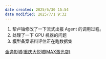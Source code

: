 ```yaml
---
date created: 2025/6/30 15:54
date modified: 2025/7/1 9:32
---
```

1. 帮卢铀修改了一下流式出报 Agent 的调用过程。
2. 处理了一下 GPU 机器的问题
3. 模型备案语料评估正在跑数据集

[金逸影城(重庆大悦城IMAX激光店)](https://map.baidu.com/?newmap=1&ie=utf-8&s=s%26wd%3D%E9%87%91%E9%80%B8%E5%BD%B1%E5%9F%8E%E9%87%8D%E5%BA%86IMAX%E5%BA%97)
